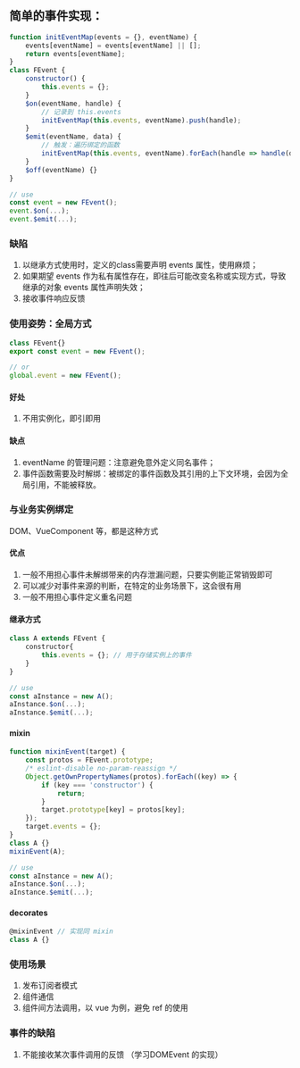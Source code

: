 
## 简单的事件实现：
```javascript
function initEventMap(events = {}, eventName) {
	events[eventName] = events[eventName] || [];
	return events[eventName]; 
}
class FEvent {
	constructor() {
		this.events = {};
	}
	$on(eventName, handle) {
		// 记录到 this.events
		initEventMap(this.events, eventName).push(handle);
	}
	$emit(eventName, data) {
		// 触发：遍历绑定的函数
		initEventMap(this.events, eventName).forEach(handle => handle(data));
	}
	$off(eventName) {}
}

// use
const event = new FEvent();
event.$on(...);
event.$emit(...);
```

### 缺陷
1. 以继承方式使用时，定义的class需要声明 events 属性，使用麻烦；
2. 如果期望 events 作为私有属性存在，即往后可能改变名称或实现方式，导致继承的对象 events 属性声明失效；
3. 接收事件响应反馈


### 使用姿势：全局方式
```javascript
class FEvent{}
export const event = new FEvent();

// or
global.event = new FEvent();
```

#### 好处
1. 不用实例化，即引即用

#### 缺点
1. eventName 的管理问题：注意避免意外定义同名事件；
2. 事件函数需要及时解绑：被绑定的事件函数及其引用的上下文环境，会因为全局引用，不能被释放。


### 与业务实例绑定
DOM、VueComponent 等，都是这种方式

#### 优点
1. 一般不用担心事件未解绑带来的内存泄漏问题，只要实例能正常销毁即可
2. 可以减少对事件来源的判断，在特定的业务场景下，这会很有用
3. 一般不用担心事件定义重名问题

#### 继承方式
```javascript
class A extends FEvent {
	constructor{
		this.events = {}; // 用于存储实例上的事件
	}
}

// use
const aInstance = new A();
aInstance.$on(...);
aInstance.$emit(...);
```
#### mixin
```javascript
function mixinEvent(target) {
    const protos = FEvent.prototype;
    /* eslint-disable no-param-reassign */
    Object.getOwnPropertyNames(protos).forEach((key) => {
        if (key === 'constructor') {
            return;
        }
        target.prototype[key] = protos[key];
    });
    target.events = {};
}
class A {}
mixinEvent(A);

// use
const aInstance = new A();
aInstance.$on(...);
aInstance.$emit(...);
```

#### decorates
```javascript
@mixinEvent // 实现同 mixin
class A {}
```

### 使用场景
1. 发布订阅者模式
2. 组件通信
3. 组件间方法调用，以 vue 为例，避免 ref 的使用


### 事件的缺陷
1. 不能接收某次事件调用的反馈 （学习DOMEvent 的实现）
<!--stackedit_data:
eyJoaXN0b3J5IjpbLTE0Mjk2Nzk3MjVdfQ==
-->